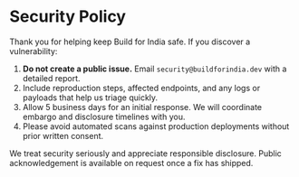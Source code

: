 # Security Policy

Thank you for helping keep Build for India safe. If you discover a vulnerability:

1. **Do not create a public issue.** Email `security@buildforindia.dev` with a detailed report.
2. Include reproduction steps, affected endpoints, and any logs or payloads that help us triage quickly.
3. Allow 5 business days for an initial response. We will coordinate embargo and disclosure timelines with you.
4. Please avoid automated scans against production deployments without prior written consent.

We treat security seriously and appreciate responsible disclosure. Public acknowledgement is available on request once a fix has shipped.
